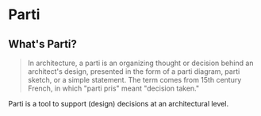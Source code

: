 # Parti

## What's Parti?

> In architecture, a parti is an organizing thought or decision behind an architect's design, presented in the form of a parti diagram, parti sketch, or a simple statement. The term comes from 15th century French, in which "parti pris" meant "decision taken."

Parti is a tool to support (design) decisions at an architectural level.
